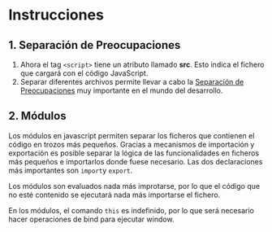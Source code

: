 # Instrucciones

## 1. Separación de Preocupaciones

1. Ahora el tag `<script>` tiene un atributo llamado **src**. Esto indica el fichero que cargará con el código JavaScript.
2. Separar diferentes archivos permite llevar a cabo la [Separación de Preocupaciones](https://en.wikipedia.org/wiki/Separation_of_concerns) muy importante en el mundo del desarrollo.

## 2. Módulos

Los módulos en javascript permiten separar los ficheros que contienen el código en trozos más pequeños. Gracias a mecanismos de importación y exportación es posible separar la lógica de las funcionalidades en ficheros más pequeños e importarlos donde fuese necesario. Las dos declaraciones más importantes son `import`y `export`.

Los módulos son evaluados nada más improtarse, por lo que el código que no esté contenido se ejecutará nada más importarse el fichero.

En los módulos, el comando `this` es indefinido, por lo que será necesario hacer operaciones de bind para ejecutar window.
